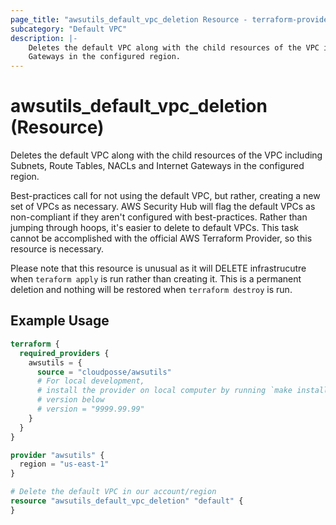 ```yaml
---
page_title: "awsutils_default_vpc_deletion Resource - terraform-provider-awsutils"
subcategory: "Default VPC"
description: |-
    Deletes the default VPC along with the child resources of the VPC including Subnets, Route Tables, NACLs and Internet 
    Gateways in the configured region.
---
```


# awsutils_default_vpc_deletion (Resource)

Deletes the default VPC along with the child resources of the VPC including Subnets, Route Tables, NACLs and Internet 
Gateways in the configured region.

Best-practices call for not using the default VPC, but rather, creating a new set of VPCs as necessary. AWS Security Hub 
will flag the default VPCs as non-compliant if they aren't configured with best-practices. Rather than jumping through 
hoops, it's easier to delete to default VPCs. This task cannot be accomplished with the official AWS Terraform Provider, 
so this resource is necessary. 

Please note that this resource is unusual as it will DELETE infrastrucutre when `teraform apply` is run rather than 
creating it. This is a permanent deletion and nothing will be restored when `terraform destroy` is run. 

## Example Usage

```terraform
terraform {
  required_providers {
    awsutils = {
      source = "cloudposse/awsutils"
      # For local development,
      # install the provider on local computer by running `make install` from the root of the repo, and uncomment the 
      # version below
      # version = "9999.99.99"
    }
  }
}

provider "awsutils" {
  region = "us-east-1"
}

# Delete the default VPC in our account/region
resource "awsutils_default_vpc_deletion" "default" {
}
```

<no value>

